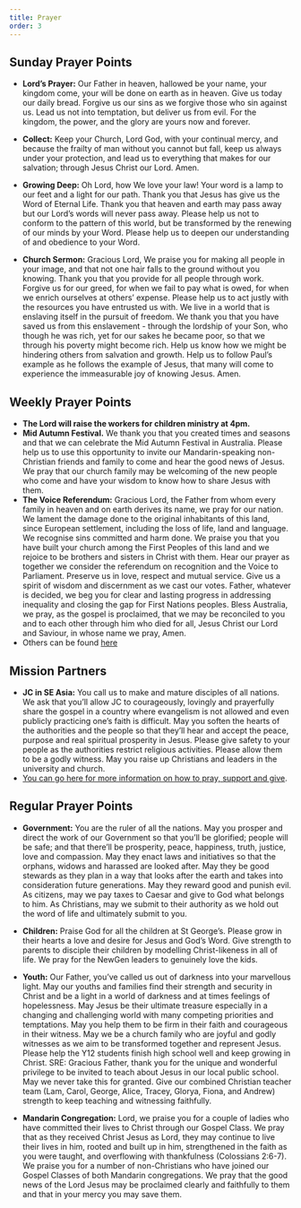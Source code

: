 ```yaml
---
title: Prayer
order: 3
---
```


## Sunday Prayer Points

- **Lord’s Prayer:** Our Father in heaven, hallowed be your name, your kingdom come, your will be done on earth as in heaven. Give us today our daily bread. Forgive us our sins as we forgive those who sin against us. Lead us not into temptation, but deliver us from evil. For the kingdom, the power, and the glory are yours now and forever.

- **Collect:** Keep your Church, Lord God, with your continual mercy, and because the frailty of man without you cannot but fall, keep us always under your protection, and lead us to everything that makes for our salvation; through Jesus Christ our Lord. Amen.

- **Growing Deep:** Oh Lord, how We love your law! Your word is a lamp to our feet and a light for our path. Thank you that Jesus has give us the Word of Eternal Life. Thank you that heaven and earth may pass away but our Lord’s words will never pass away. Please help us not to conform to the pattern of this world, but be transformed by the renewing of our minds by your Word. Please help us to deepen our understanding of and obedience to your Word. 

- **Church Sermon:** Gracious Lord, We praise you for making all people in your image, and that not one hair falls to the ground without you knowing. Thank you that you provide for all people through work. Forgive us for our greed, for when we fail to pay what is owed, for when we enrich ourselves at others’ expense. Please help us to act justly with the resources you have entrusted us with. We live in a world that is enslaving itself in the pursuit of freedom. We thank you that you have saved us from this enslavement  - through the lordship of your Son, who though he was rich, yet for our sakes he became poor, so that we through his poverty might become rich. Help us know how we might be hindering others from salvation and growth. Help us to follow Paul’s example as he follows the example of Jesus, that many will come to experience  the immeasurable joy of knowing Jesus. Amen.  

## Weekly Prayer Points
- **The Lord will raise the workers for children ministry at 4pm.**
- **Mid Autumn Festival.** We thank you that you created times and seasons and that we can celebrate the Mid Autumn Festival in Australia. Please help us to use this opportunity to invite our Mandarin-speaking non-Christian friends and family to come and hear the good news of Jesus. We pray that our church family may be welcoming of the new people who come and have your wisdom to know how to share Jesus with them.
- **The Voice Referendum:** Gracious Lord, the Father from whom every family in heaven and on earth derives its name, we pray for our nation. We lament the damage done to the original inhabitants of this land, since European settlement, including the loss of life, land and language. We recognise sins committed and harm done. We praise you that you have built your church among the First Peoples of this land and we rejoice to be brothers and sisters in Christ with them. Hear our prayer as together we consider the referendum on recognition and the Voice to Parliament. Preserve us in love, respect and mutual service. Give us a spirit of wisdom and discernment as we cast our votes. Father, whatever is decided, we beg you for clear and lasting progress in addressing inequality and closing the gap for First Nations peoples. Bless Australia, we pray, as the gospel is proclaimed, that we may be reconciled to you and to each other through him who died for all, Jesus Christ our Lord and Saviour, in whose name we pray, Amen.
- Others can be found [here](https://stgeorgeshurstville.org.au/prayer) 

## Mission Partners
- **JC in SE Asia:** You call us to make and mature disciples of all nations. We ask that you’ll allow JC to courageously, lovingly and prayerfully share the gospel in a country where evangelism is not allowed and even publicly practicing one’s faith is difficult. May you soften the hearts of the authorities and the people so that they’ll hear and accept the peace, purpose and real spiritual prosperity in Jesus. Please give safety to your people as the authorities restrict religious activities. Please allow them to be a godly witness. May you raise up Christians and leaders in the university and church. 
- [You can go here for more information on how to pray, support and give](https://stgeorgeshurstville.org.au/mission-partners).

## Regular Prayer Points

- **Government:** You are the ruler of all the nations. May you prosper and direct the work of our Government so that you’ll be glorified; people will be safe; and that there’ll be prosperity, peace, happiness, truth, justice, love and compassion. May they enact laws and initiatives so that the orphans, widows and harassed are looked after. May they be good stewards as they plan in a way that looks after the earth and takes into consideration future generations. May they reward good and punish evil. As citizens, may we pay taxes to Caesar and give to God what belongs to him. As Christians, may we submit to their authority as we hold out the word of life and ultimately submit to you. 

- **Children:** Praise God for all the children at St George’s. Please grow in their hearts a love and desire for Jesus and God’s Word. Give strength to parents to disciple their children by modelling Christ-likeness in all of life. We pray for the NewGen leaders to genuinely love the kids. 

- **Youth:** Our Father, you’ve called us out of darkness into your marvellous light. May our youths and families find their strength and security in Christ and be a light in a world of darkness and at times feelings of hopelessness. May Jesus be their ultimate treasure especially in a changing and challenging world with many competing priorities and temptations. May you help them to be firm in their faith and courageous in their witness. May we be a church family who are joyful and godly witnesses as we aim to be transformed together and represent Jesus. Please help the Y12 students finish high school well and keep growing in Christ. 
SRE: Gracious Father, thank you for the unique and wonderful privilege to be invited to teach about Jesus in our local public school. May we never take this for granted. Give our combined Christian teacher team (Lam, Carol, George, Alice, Tracey, Glorya, Fiona, and Andrew) strength to keep teaching and witnessing faithfully. 

- **Mandarin Congregation:** Lord, we praise you for a couple of ladies who have committed their lives to Christ through our Gospel Class. We pray that as they received Christ Jesus as Lord, they may continue to live their lives in him, rooted and built up in him, strengthened in the faith as you were taught, and overflowing with thankfulness (Colossians 2:6-7). We praise you for a number of non-Christians who have joined our Gospel Classes of both Mandarin congregations. We pray that the good news of the Lord Jesus may be proclaimed clearly and faithfully to them and that in your mercy you may save them.
